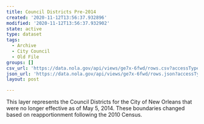 ```yaml
---
title: Council Districts Pre-2014
created: '2020-11-12T13:56:37.932896'
modified: '2020-11-12T13:56:37.932902'
state: active
type: dataset
tags:
  - Archive
  - City Council
  - Old File
groups: []
csv_url: 'https://data.nola.gov/api/views/ge7x-6fwd/rows.csv?accessType=DOWNLOAD'
json_url: 'https://data.nola.gov/api/views/ge7x-6fwd/rows.json?accessType=DOWNLOAD'
layout: post

---
```

This layer represents the Council Districts for the City of New Orleans that were no longer effective as of May 5, 2014. These boundaries changed based on reapportionment following the 2010 Census.
